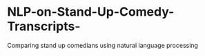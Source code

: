 # NLP-on-Stand-Up-Comedy-Transcripts-
Comparing stand up comedians using natural language processing

